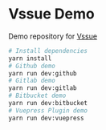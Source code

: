 # Vssue Demo

Demo repository for [Vssue](https://vssue.js.org)

```bash
# Install dependencies
yarn install
# Github demo
yarn run dev:github
# Gitlab demo
yarn run dev:gitlab
# Bitbucket demo
yarn run dev:bitbucket
# Vuepress Plugin demo
yarn run dev:vuepress
```
